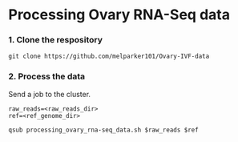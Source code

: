 # Processing Ovary RNA-Seq data

### 1. Clone the respository
```
git clone https://github.com/melparker101/Ovary-IVF-data
```

### 2. Process the data
Send a job to the cluster.

```
raw_reads=<raw_reads_dir>
ref=<ref_genome_dir>

qsub processing_ovary_rna-seq_data.sh $raw_reads $ref
```
